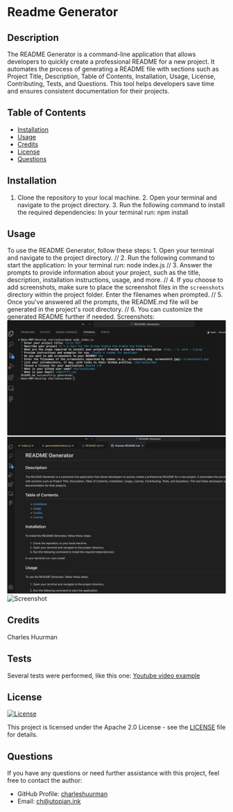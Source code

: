 # Readme Generator

## Description
The README Generator is a command-line application that allows developers to quickly create a professional README for a new project. It automates the process of generating a README file with sections such as Project Title, Description, Table of Contents, Installation, Usage, License, Contributing, Tests, and Questions. This tool helps developers save time and ensures consistent documentation for their projects.

## Table of Contents

- [Installation](#installation)
- [Usage](#usage)
- [Credits](#credits)
- [License](#license)
- [Questions](#questions)

## Installation
1. Clone the repository to your local machine. 2. Open your terminal and navigate to the project directory. 3.  Run the following command to install the required dependencies: In your terminal run: npm install

## Usage
To use the README Generator, follow these steps: 1. Open your terminal and navigate to the project directory. // 2. Run the following command to start the application: In your terminal run: node index.js // 3. Answer the prompts to provide information about your project, such as the title, description, installation instructions, usage, and more. // 4. If you choose to add screenshots, make sure to place the screenshot files in the `screenshots` directory within the project folder. Enter the filenames when prompted. // 5. Once you've answered all the prompts, the README.md file will be generated in the project's root directory. // 6. You can customize the generated README further if needed.
Screenshots:
![Screenshot](screenshot1.png)
![Screenshot](screenshot2.png)
![Screenshot]()

## Credits
Charles Huurman

## Tests
Several tests were performed, like this one: [Youtube video example](https://youtu.be/CY3Y-JaFjg4)

## License
[![License](https://img.shields.io/badge/License-Apache%202.0-blue.svg)](https://opensource.org/licenses/Apache-2.0)

This project is licensed under the Apache 2.0 License - see the [LICENSE](LICENSE) file for details.

## Questions

If you have any questions or need further assistance with this project, feel free to contact the author:

- GitHub Profile: [charleshuurman](https://github.com/charleshuurman)
- Email: [ch@utopian.ink](mailto:ch@utopian.ink)

